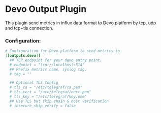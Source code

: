 # Devo Output Plugin
This plugin send metrics in influx data format to Devo platform by tcp, udp and tcp+tls connection.

### Configuration:

```toml
# Configuration for Devo platform to send metrics to
[[outputs.devo]]
  ## TCP endpoint for your devo entry point.
  # endpoint = "tcp://localhost:514"
  ## Prefix metrics name, syslog tag.
  # tag = ""

  ## Optional TLS Config
  # tls_ca = "/etc/telegraf/ca.pem"
  # tls_cert = "/etc/telegraf/cert.pem"
  # tls_key = "/etc/telegraf/key.pem"
  ## Use TLS but skip chain & host verification
  # insecure_skip_verify = false
```
